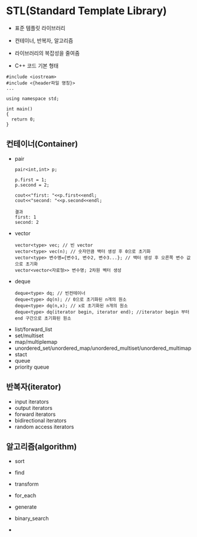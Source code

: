 # STL(Standard Template Library)
- 표준 템플릿 라이브러리
- 컨테이너, 반복자, 알고리즘
- 라이브러리의 복잡성을 줄여줌

- C++ 코드 기본 형태
```
#include <iostream>
#include <{header파일 명칭}>
...

using namespace std;

int main()
{
  return 0;
}
```

## 컨테이너(Container)
- pair
  ```
  pair<int,int> p;

  p.first = 1;
  p.second = 2;

  cout<<"first: "<<p.first<<endl;
  cout<<"second: "<<p.second<<endl;
  ```
  ```
  결과
  first: 1
  second: 2
  ```
- vector
  ```
  vector<type> vec; // 빈 vector
  vector<type> vec(n); // 숫자만큼 백터 생성 후 0으로 초기화
  vector<type> 변수명={변수1, 변수2, 변수3...}; // 백터 생성 후 오른쪽 변수 값으로 초기화
  vector<vector<자료형>> 변수명; 2차원 벡터 생성
  ```
- deque
  ```
  deque<type> dq; // 빈컨테이너
  deque<type> dq(n); // 0으로 초기화된 n개의 원소
  deque<type> dq(n,x); // x로 초기화된 n개의 원소
  deque<type> dq(iterator begin, iterator end); //iterator begin 부터 end 구간으로 초기화된 원소
  ```
- list/forward_list 
- set/multiset
- map/multiplemap
- unordered_set/unordered_map/unordered_multiset/unordered_multimap
- stact
- queue
- priority queue

## 반복자(iterator)
- input iterators
- output iterators
- forward iterators
- bidirectional iterators
- random access iterators

## 알고리즘(algorithm)
- sort
- find
- transform
- for_each
- generate
- binary_search

- 
